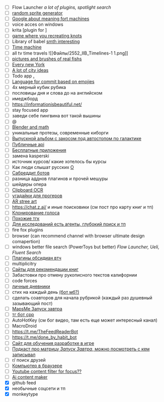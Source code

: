 - [ ] Flow Launcher *a lot of plugins, spotlight search*
- [ ] [random sprite generator](https://lospec.com/procedural-pixel-art-generator/)
- [ ] [Google about meaning fort machines](https://www.youtube.com/watch?v=wvsE8jm1GzE) 
- [ ] voice acces on windows
- [ ] krita [plugin for ]
- [ ] [game where you recreating knots](https://www.youtube.com/watch?v=NeXDCGQ77rI)
- [ ] Library of babel [smth interesting](https://player.vimeo.com/video/253667099?autoplay=1&playsinline=1&color&autopause=0&loop=1&muted=0&title=0&portrait=0&byline=0#t=)
- [ ] [Time machine](https://amnh-sciviz.github.io/amnh-time-machine/#floor2)
- [ ] all tv time travels ![[Файлы/2552_IIB_Timelines-1 1.png]]
- [ ] [pictures and brushes of real fishs](https://paperkingdom.brianfoo.com/)
- [ ] [Every new York](https://continuouscity.com/build/#ebh4o8cxd1zz)
- [ ] [A lot of city ideas](https://citiesofyou.com/)
- [ ] Todo app [.](https://amazingmarvin.com/)
- [ ] [Language for commit based on emojies](https://gitmoji.dev/)
- [ ] 4х мерный кубик рубика
- [ ] пословицы дня и слова до на английском
- [ ] имеджборд
- [ ] https://informationisbeautiful.net/
- [ ] stay focused app
- [ ] заведи себе пингвина вот такой вышины
- [ ] @
- [ ] [Blender and math](https://youtu.be/lrwSZNVyZMk?si=WbSe9Ipl687hPKiG)
- [ ] уникальные протезы, современные киборги
- [ ] [Выпускной альбом с закосом под автостопом по галактике](https://archive.org/details/ollapodrida1989unse)
- [ ] [Публичные api](https://github.com/public-apis/public-apis?tab=readme-ov-file#book)
- [ ] [Бесплатные приложения](https://github.com/Axorax/awesome-free-apps?tab=readme-ov-file#sync-and-clone)
- [ ] замена kasperski
- [ ] источник курсов/ какие хотелось бы курсы
- [ ] Как люди слышат русских [O](https://youtube.com/shorts/BhWMynlgsv4?si=3-nuqRkWr-Rnb-Gx)
- [ ] [Сабреддит ботов](https://tjournal.ru/internet/89199-korolevstvo-robotov-istoriya-razdela-na-reddit-kotoryy-uzhe-chetyre-goda-vedut-isklyuchitelno-boty)
- [ ] разница адднов плагинов и прочей мешуры
- [ ] шейдеры опера
- [ ] [Clipboard OCR](https://apps.microsoft.com/detail/9mvcljcs3jtt?ocid=webpdpshare)
- [ ] [угадайки для прогеров](https://www.codeguessr.com/)
- [ ] [AR stree art](https://apps.apple.com/ca/app/guerila-ar-street-art/id6621189450)
- [ ] https://chat.z.ai/ и иные поисковики (см пост про карту книг и тп)
- [ ] [Клонирование голоса](https://github.com/myshell-ai/OpenVoice/blob/main/.gitignore "https://github.com/myshell-ai/OpenVoice/blob/main/.gitignore")
- [ ] [Похожие тгк](https://github.com/SocialLinks-IO/telegram-similar-channels "https://github.com/SocialLinks-IO/telegram-similar-channels")
- [ ] [Для исследований есть агенты, глубокий поиск и тп](https://getliner.com/?didSignUp=true&entryType=first_touch&stableId=8eb905fb-99b1-4e48-bfa3-246cf8241a53)
- [ ] fire fox plugins
- [ ] browser (can recommend channel with browser ultimate design comapertion)
- [ ] windows better file search (PowerToys but better) *Flow Launcher, Ueli, Fluent Search*
- [ ] [Плагины обсидиан втч](https://obsidian.md/clipper "https://obsidian.md/clipper")
- [ ] multiplicitry
- [ ] [Сайты для рекомендации книг](https://www.reddit.com/r/books/comments/txqn1r/what_websites_do_you_use_for_book_recommendations/?tl=ru)
- [ ] Забастовки про отмену рукописного текстов калифорнии
- [ ] code forces
- [ ] [личные дневники](https://corpus.prozhito.org/person/6983)
- [ ] стих на каждый день [(бот мб?)](https://kelijah.livejournal.com/314989.html)
- [ ] сделать соавторов для начала рубрикой (каждый раз душевный зазывающий пост)
- [ ] [MapsMe Запуск завтра](https://pca.st/episode/7bc78ccc-3cf8-4593-af51-df9ee357e6fb)
- [ ] [тг бот cpp](https://github.com/reo7sp/tgbot-cpp)
- [ ] AutoHotKey (см бог видео, там есть еще может интересный канал)
- [ ] MacroDroid
- [ ] https://t.me/TheFeedReaderBot
- [ ] https://t.me/done_by_habit_bot
- [ ] [Сайт для обучения разработке в игре](https://www.codedex.io/)
- [ ] [Подкаст про матрицу *Запуск Завтра*, можно посмотреть с кем записывал](https://pca.st/episode/c6bea87b-fdea-4384-b9a5-88eb9a8c0b6b)
- [ ] r/ поиск друзей
- [ ] [Компьютер в браузере](https://softwareontheweb.com/product/puter)
- [ ] [Youtube content filter for focus??](https://softwareontheweb.com/product/edufilter)
- [ ] [Ai content maker](https://softwareontheweb.com/product/creating-posts)
- [x] github feed
- [x] необычные соцсети и тп
- [x] monkeytype
